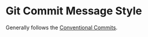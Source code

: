# Git Commit Message Style

Generally follows the [Conventional Commits](https://www.conventionalcommits.org/en/v1.0.0-beta.4/).
